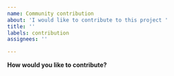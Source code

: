 ```yaml
---
name: Community contribution
about: 'I would like to contribute to this project '
title: ''
labels: contribution
assignees: ''

---
```


**How would you like to contribute?**

